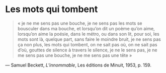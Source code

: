 # Les mots qui tombent

> « je ne me sens pas une bouche, je ne sens pas les mots se bousculer dans ma bouche, et lorsqu’on dit un poème qu’on aime, lorsqu’on aime la poésie, dans le métro, ou dans son lit, pour soi, les mots sont là, quelque part, sans faire le moindre bruit, je ne sens pas ça non plus, les mots qui tombent, on ne sait pas où, on ne sait pas d’où, gouttes de silence à travers le silence, je ne le sens pas, je ne me sens pas une bouche, je ne me sens pas une tête »

— Samuel Beckett, _L’innommable_, Les éditions de Minuit, 1953, p. 159.